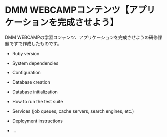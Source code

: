 # DMM WEBCAMPコンテンツ【アプリケーションを完成させよう】

DMM WEBCAMPの学習コンテンツ、アプリケーションを完成させようの研修課題ですで作成したものです。

* Ruby version

* System dependencies

* Configuration

* Database creation

* Database initialization

* How to run the test suite

* Services (job queues, cache servers, search engines, etc.)

* Deployment instructions

* ...
